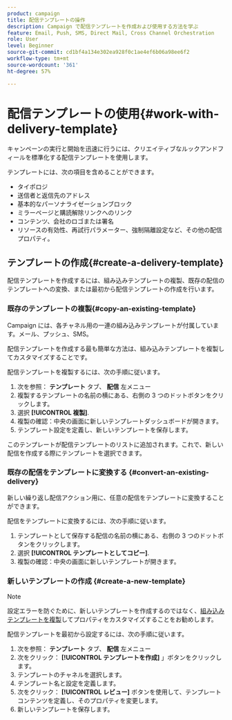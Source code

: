 ```yaml
---
product: campaign
title: 配信テンプレートの操作
description: Campaign で配信テンプレートを作成および使用する方法を学ぶ
feature: Email, Push, SMS, Direct Mail, Cross Channel Orchestration
role: User
level: Beginner
source-git-commit: cd1bf4a134e302ea928f0c1ae4ef6b06a98ee6f2
workflow-type: tm+mt
source-wordcount: '361'
ht-degree: 57%

---
```


# 配信テンプレートの使用{#work-with-delivery-template}

キャンペーンの実行と開始を迅速に行うには、クリエイティブなルックアンドフィールを標準化する配信テンプレートを使用します。

テンプレートには、次の項目を含めることができます。

* タイポロジ
* 送信者と返信先のアドレス
* 基本的なパーソナライゼーションブロック
* ミラーページと購読解除リンクへのリンク
* コンテンツ、会社のロゴまたは署名
* リソースの有効性、再試行パラメーター、強制隔離設定など、その他の配信プロパティ。


## テンプレートの作成{#create-a-delivery-template}

配信テンプレートを作成するには、組み込みテンプレートの複製、既存の配信のテンプレートへの変換、または最初から配信テンプレートの作成を行います。

### 既存のテンプレートの複製{#copy-an-existing-template}

Campaign には、各チャネル用の一連の組み込みテンプレートが付属しています。メール、プッシュ、SMS。

配信テンプレートを作成する最も簡単な方法は、組み込みテンプレートを複製してカスタマイズすることです。

配信テンプレートを複製するには、次の手順に従います。

1. 次を参照： **テンプレート** タブ、 **配信** 左メニュー
1. 複製するテンプレートの名前の横にある、右側の 3 つのドットボタンをクリックします。
1. 選択  **[!UICONTROL 複製]**.
1. 複製の確認：中央の画面に新しいテンプレートダッシュボードが開きます。
1. テンプレート設定を定義し、新しいテンプレートを保存します。

このテンプレートが配信テンプレートのリストに追加されます。これで、新しい配信を作成する際にテンプレートを選択できます。

### 既存の配信をテンプレートに変換する {#convert-an-existing-delivery}

新しい繰り返し配信アクション用に、任意の配信をテンプレートに変換することができます。

配信をテンプレートに変換するには、次の手順に従います。

1. テンプレートとして保存する配信の名前の横にある、右側の 3 つのドットボタンをクリックします。
1. 選択  **[!UICONTROL テンプレートとしてコピー]**.
1. 複製の確認：中央の画面に新しいテンプレートが開きます。

### 新しいテンプレートの作成 {#create-a-new-template}

>[!NOTE]
>
>設定エラーを防ぐために、新しいテンプレートを作成するのではなく、[組み込みテンプレートを複製](#copy-an-existing-template)してプロパティをカスタマイズすることをお勧めします。

配信テンプレートを最初から設定するには、次の手順に従います。

1. 次を参照： **テンプレート** タブ、 **配信** 左メニュー
1. 次をクリック：  **[!UICONTROL テンプレートを作成]** 」ボタンをクリックします。
1. テンプレートのチャネルを選択します。
1. テンプレート名と設定を定義します。
1. 次をクリック： **[!UICONTROL レビュー]** ボタンを使用して、テンプレートコンテンツを定義し、そのプロパティを変更します。
1. 新しいテンプレートを保存します。


